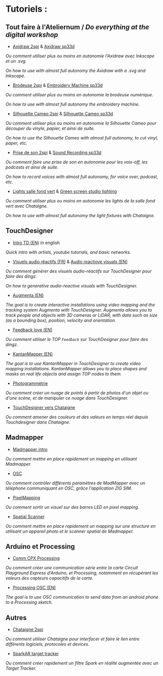 # Tutoriels :

## Tout faire à l'Ateliernum / *Do everything at the digital workshop*
- [Axidraw 2spi](https://github.com/LucieMrc/Axidraw_2spi) & [Axidraw sp33d](https://github.com/LucieMrc/Axidraw_sp33d)

*Ou comment utiliser plus ou moins en autonomie l'Axidraw avec Inkscape et un .svg.*

*On how to use with almost full autonomy the Axidraw with a .svg and Inkscape.*

- [Brodeuse 2spi](https://github.com/LucieMrc/BrodeuseNum_2spi) & [Embroidery Machine sp33d](https://github.com/LucieMrc/EmbroideryMachine_sp33d)

*Ou comment utiliser plus ou moins en autonomie la brodeuse numérique.*

*On how to use with almost full autonomy the embroidery machine.*

- [Silhouette Cameo 2spi](https://github.com/LucieMrc/SilhouetteCameo_2spi) & [Silhouette Cameo sp33d](https://github.com/LucieMrc/SilhouetteCameo_sp33d)

*Ou comment utiliser plus ou moins en autonomie la Silhouette Cameo pour découper du vinyle, papier, et ainsi de suite.*

*On how to use the Silhouette Cameo with almost full autonomy, to cut vinyl, paper, etc.*

- [Prise de son 2spi](https://github.com/LucieMrc/Prise2son_2spi) & [Sound Recording sp33d](https://github.com/LucieMrc/SoundRecording_sp33d)

*Ou comment faire une prise de son en autonomie pour les voix-off, les podcasts et ainsi de suite.*

*On how to record voices with almost full autonomy, for voice over, podcast, etc.*

- [Lights salle fond vert](https://github.com/LucieMrc/SalleFondVert_Controller) & [Green screen studio lighting](https://github.com/LucieMrc/GreenScreenStudio)

*Ou comment utiliser plus ou moins en autonomie les lights de la salle fond vert avec Chataigne.*

*On how to use with almost full autonomy the light fixtures with Chataigne.*

## TouchDesigner
- [Intro TD (EN)](https://github.com/LucieMrc/IntroTD_Stereolux) in english

*Quick intro with artists, youtube tutorials, and basic networks.*

- [Visuels audio réactifs (FR)](https://github.com/LucieMrc/TD_audioreact_love) & [Audio reactiove visuals (EN)](https://github.com/LucieMrc/TD_audioreact_love_EN)

*Ou comment générer des visuels audio-réactifs sur TouchDesigner pour faire des dingz.*

*On how to generative audio-reactive visuals with TouchDesigner.*

- [Augmenta (EN)](https://github.com/LucieMrc/TD_Augmenta)

*The goal is to create interactive installations using video mapping and the tracking system Augmenta with TouchDesigner. Augmenta allows you to track people and objects with 3D cameras or LiDAR, with data such as size (as a bounding box), position, velocity and orientation.*

- [Feedback love (EN)](https://github.com/LucieMrc/TD_feedback_love_EN)

*Ou comment utiliser le TOP `Feedback` sur TouchDesigner pour faire des dingz.*

- [KantanMapper (EN)](https://github.com/LucieMrc/TD_KantanMapper)

*The goal is to use KantanMapper in TouchDesigner to create video mapping installations. KantanMapper allows you to place shapes and masks on real life objects and assign TOP nodes to them.*

- [Photogrammétrie](https://github.com/LucieMrc/Photogrammetrie)

*Ou comment créer un nuage de points à partir de photos d'un objet ou d'une scène, et de manipuler ce nuage dans TouchDesigner.*

- [TouchDesigner vers Chataigne](https://github.com/LucieMrc/TouchDesigner_Chataigne)

*Ou comment amener des couleurs et des valeurs en temps réel depuis Touchdesigner dans Chataigne.*

## Madmapper
- [Madmapper intro](https://github.com/LucieMrc/Madmapper_2spi)

*Ou comment mettre en place rapidement un mapping en utilisant Madmapper.*

- [OSC](https://github.com/LucieMrc/MadMapper_OSC)

*Ou comment contrôler différents paramètres de MadMapper avec un téléphone communiquant en OSC, grâce l'application ZIG SIM.*

- [PixelMapping](https://github.com/LucieMrc/Madmapper_PixelMapping)

*Ou comment sortir un visuel sur des barres LED en pixel mapping.*

- [Spatial Scanner](https://github.com/LucieMrc/MadMapper_SpatialScanner)

*Ou comment mettre en place rapidement un mapping sur une structure en utilisant un appareil photo et le scanner spatial de Madmapper.*

## Arduino et Processing
- [Comm CPX Processing](https://github.com/LucieMrc/Communication_CCPX_Processing)

*Ou comment créer une communication série entre la carte Circuit Playground Express d'Arduino, et Processing, notamment en récupérant les valeurs des capteurs capacitifs de la carte.*

- [Processing OSC (EN)](https://github.com/LucieMrc/Processing_Android_OSC)

*The goal is to use OSC communication to send data from an android phone to a Processing sketch.*

## Autres
- [Chataigne 2spi](https://github.com/LucieMrc/Chataigne_2spi)

*Ou comment utiliser Chataigne pour interfacer et faire le lien entre différents logiciels, protocoles et devices.*

- [SparkAR target tracker](https://github.com/LucieMrc/Spark_TargetTracker_2spi)

*Ou comment créer rapidement un filtre Spark en réalité augmentée avec un Target Tracker.*
